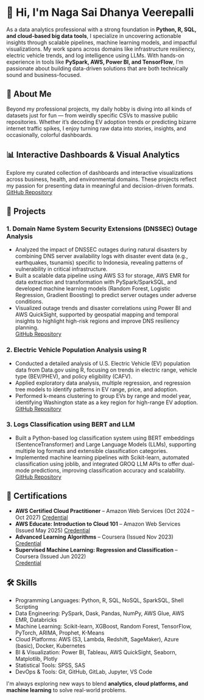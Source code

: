 # 👋 Hi, I'm Naga Sai Dhanya Veerepalli

As a data analytics professional with a strong foundation in **Python, R, SQL, and cloud-based big data tools**, I specialize in uncovering actionable insights through scalable pipelines, machine learning models, and impactful visualizations. My work spans across domains like infrastructure resiliency, electric vehicle trends, and log intelligence using LLMs. With hands-on experience in tools like **PySpark, AWS, Power BI, and TensorFlow**, I’m passionate about building data-driven solutions that are both technically sound and business-focused.

## 🧠 About Me

Beyond my professional projects, my daily hobby is diving into all kinds of datasets just for fun — from weirdly specific CSVs to massive public repositories. Whether it’s decoding EV adoption trends or predicting bizarre internet traffic spikes, I enjoy turning raw data into stories, insights, and occasionally, colorful dashboards.

## 📊 Interactive Dashboards & Visual Analytics

Explore my curated collection of dashboards and interactive visualizations across business, health, and environmental domains. These projects reflect my passion for presenting data in meaningful and decision-driven formats.
[GitHub Repository](https://github.com/dhanya0509/Data-Visualizations)

## 📁 Projects

### 1. Domain Name System Security Extensions (DNSSEC) Outage Analysis  
- Analyzed the impact of DNSSEC outages during natural disasters by combining DNS server availability logs with disaster event data (e.g., earthquakes, tsunamis) specific to Indonesia, revealing patterns of vulnerability in critical infrastructure.  
- Built a scalable data pipeline using AWS S3 for storage, AWS EMR for data extraction and transformation with PySpark/SparkSQL, and developed machine learning models (Random Forest, Logistic Regression, Gradient Boosting) to predict server outages under adverse conditions.  
- Visualized outage trends and disaster correlations using Power BI and AWS QuickSight, supported by geospatial mapping and temporal insights to highlight high-risk regions and improve DNS resiliency planning.  
[GitHub Repository](https://github.com/dhanya0509/DNSSEC_Impact_Analysis)

### 2. Electric Vehicle Population Analysis using R  
- Conducted a detailed analysis of U.S. Electric Vehicle (EV) population data from Data.gov using R, focusing on trends in electric range, vehicle type (BEV/PHEV), and policy eligibility (CAFV).  
- Applied exploratory data analysis, multiple regression, and regression tree models to identify patterns in EV range, price, and adoption.  
- Performed k-means clustering to group EVs by range and model year, identifying Washington state as a key region for high-range EV adoption.  
[GitHub Repository](https://github.com/dhanya0509/Electric-Vehicle-Analysis-using-R)

### 3. Logs Classification using BERT and LLM  
- Built a Python-based log classification system using BERT embeddings (SentenceTransformer) and Large Language Models (LLMs), supporting multiple log formats and extensible classification categories.  
- Implemented machine learning pipelines with Scikit-learn, automated classification using joblib, and integrated GROQ LLM APIs to offer dual-mode predictions, improving classification accuracy and scalability.  
[GitHub Repository](https://github.com/dhanya0509/Logs-classification-using-BERT-and-LLM)

## 📜 Certifications

- **AWS Certified Cloud Practitioner** – Amazon Web Services (Oct 2024 – Oct 2027)
  [Credential](https://www.credly.com/badges/789fe6df-07ba-4bdd-a081-270ce17807e9/public_url)
- **AWS Educate: Introduction to Cloud 101** – Amazon Web Services (Issued May 2025)
  [Credential](https://www.credly.com/badges/70b05b28-eb04-4610-8384-688f67882354/public_url)  
- **Advanced Learning Algorithms** – Coursera (Issued Nov 2023)  
  [Credential](https://coursera.org/share/8bea07627d426483cc30368facf96fad)
- **Supervised Machine Learning: Regression and Classification** – Coursera (Issued Jun 2022)  
  [Credential](https://coursera.org/share/1925eda934573a4c28940a584f1e11d1)

## 🛠 Skills

- Programming Languages: Python, R, SQL, NoSQL, SparkSQL, Shell Scripting
- Data Engineering: PySpark, Dask, Pandas, NumPy, AWS Glue, AWS EMR, Databricks
- Machine Learning: Scikit-learn, XGBoost, Random Forest, TensorFlow, PyTorch, ARIMA, Prophet, K-Means
- Cloud Platforms: AWS (S3, Lambda, Redshift, SageMaker), Azure (basic), Docker, Kubernetes
- BI & Visualization: Power BI, Tableau, AWS QuickSight, Seaborn, Matplotlib, Plotly
- Statistical Tools: SPSS, SAS
- DevOps & Tools: Git, GitHub, GitLab, Jupyter, VS Code
  
I'm always exploring new ways to blend **analytics, cloud platforms, and machine learning** to solve real-world problems.

